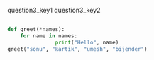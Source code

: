 question3_key1
question3_key2



```python

def greet(*names):
    for name in names:
               print("Hello", name)
greet("sonu", "kartik", "umesh", "bijender")

 ```